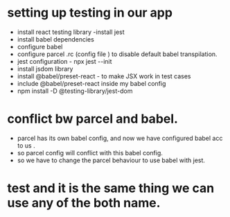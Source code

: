

# setting up testing in our app

- install react testing library
-install jest 
- install babel dependencies
- configure babel
- configure parcel .rc (config file ) to disable default babel transpilation.
- jest configuration - npx jest --init
- install jsdom library
- install @babel/preset-react - to make JSX work in test cases
- include @babel/preset-react inside my babel  config
- npm install -D @testing-library/jest-dom

# conflict bw parcel and babel.
- parcel has its own babel config, and now we have configured babel acc to us .
- so parcel config will conflict with this babel config.
- so we have to change the parcel behaviour to use babel with jest.


# test and it is the same thing we can use any of the both name.








